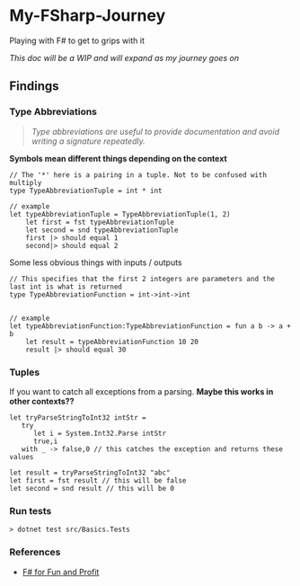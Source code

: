 # My-FSharp-Journey
Playing with F# to get to grips with it

*This doc will be a WIP and will expand as my journey goes on*

## Findings
### Type Abbreviations
> _Type abbreviations are useful to provide documentation and avoid writing a signature repeatedly._

**Symbols mean different things depending on the context**

```f#
// The '*' here is a pairing in a tuple. Not to be confused with multiply
type TypeAbbreviationTuple = int * int

// example
let typeAbbreviationTuple = TypeAbbreviationTuple(1, 2)
    let first = fst typeAbbreviationTuple
    let second = snd typeAbbreviationTuple
    first |> should equal 1
    second|> should equal 2
```

Some less obvious things with inputs / outputs
```f#
// This specifies that the first 2 integers are parameters and the last int is what is returned
type TypeAbbreviationFunction = int->int->int


// example
let typeAbbreviationFunction:TypeAbbreviationFunction = fun a b -> a + b
    let result = typeAbbreviationFunction 10 20
    result |> should equal 30
```
### Tuples
If you want to catch all exceptions from a parsing. **Maybe this works in other contexts??**

```f#
let tryParseStringToInt32 intStr =
   try
      let i = System.Int32.Parse intStr
      true,i
   with _ -> false,0 // this catches the exception and returns these values
       
let result = tryParseStringToInt32 "abc"
let first = fst result // this will be false
let second = snd result // this will be 0

```

### Run tests
```shell
> dotnet test src/Basics.Tests
```

### References

- [F# for Fun and Profit](https://fsharpforfunandprofit.com/posts/type-abbreviations/)